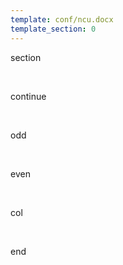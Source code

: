 ```yaml
---
template: conf/ncu.docx
template_section: 0
---
```


section

<br section>

continue

<br continue >

odd

<br odd />

even

<br even>

col

<br col>

end
